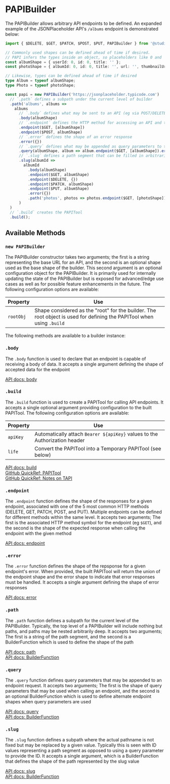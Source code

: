 # PAPIBuilder

The PAPIBuilder allows arbitrary API endpoints to be defined. An expanded example of the JSONPlaceholder API's `/albums` endpoint is demonstrated below:

```typescript
import { $DELETE, $GET, $PATCH, $POST, $PUT, PAPIBuilder } from '@studiokeywi/papi';

// Commonly used shapes can be defined ahead of time if desired.
// PAPI infers the types inside an object, so placeholders like 0 and '' work
const albumShape = { userId: 0, id: 0, title: '' };
const photoShape = { albumId: 0, id: 0, title: '', url: '', thumbnailUrl: '' };

// Likewise, types can be defined ahead of time if desired
type Album = typeof albumShape;
type Photo = typeof photoShape;

const papi = new PAPIBuilder('https://jsonplaceholder.typicode.com')
  // `.path` defines a subpath under the current level of builder
  .path('albums', albums =>
    albums
      // `.body` defines what may be sent to an API (eg via POST/DELETE)
      .body(albumShape)
      // `.endpoint` defines the HTTP method for accessing an API and the shape of its response
      .endpoint($GET, [albumShape])
      .endpoint($POST, albumShape)
      // `.error` defines the shape of an error response
      .error({})
      // `.query` defines what may be appended as query parameters to the endpoint
      .query(albumShape, album => album.endpoint($GET, [albumShape]).error({}))
      // `.slug` defines a path segment that can be filled in arbitrarily
      .slug(albumId =>
        albumId
          .body(albumShape)
          .endpoint($GET, albumShape)
          .endpoint($DELETE, {})
          .endpoint($PATCH, albumShape)
          .endpoint($PUT, albumShape)
          .error({})
          .path('photos', photos => photos.endpoint($GET, [photoShape]).error({}))
      )
  )
  // `.build` creates the PAPITool
  .build();
```

## Available Methods

### `new PAPIBuilder`

The PAPIBuilder constructor takes two arguments; the first is a string representing the base URL for an API, and the second is an optional shape used as the base shape of the builder. This second argument is an optional configuration object for the PAPIBuilder. It is primarily used for internally updating the state of the PAPIBuilder but is exposed for advanced/edge use cases as well as for possible feature enhancements in the future. The following configuration options are available:

| Property  | Use                                                                                                                   |
| --------- | --------------------------------------------------------------------------------------------------------------------- |
| `rootObj` | Shape considered as the "root" for the builder. The root object is used for defining the PAPITool when using `.build` |

The following methods are available to a builder instance:

### `.body`

The `.body` function is used to declare that an endpoint is capable of receiving a body of data. It accepts a single argument defining the shape of accepted data for the endpoint

[API docs: body](https://studiokeywi.github.io/papi/classes/builder.PAPIBuilder.html#body)

### `.build`

The `.build` function is used to create a PAPITool for calling API endpoints. It accepts a single optional argument providing configuration to the built PAPITool. The following configuration options are available:

| Property | Use                                                                        |
| -------- | -------------------------------------------------------------------------- |
| `apiKey` | Automatically attach `Bearer ${apiKey}` values to the Authorization header |
| `life`   | Convert the PAPITool into a Temporary PAPITool (see below)                 |

[API docs: build](https://studiokeywi.github.io/papi/classes/builder.PAPIBuilder.html#build)  
[GitHub QuickRef: PAPITool](https://github.com/studiokeywi/papi/blob/primary/docs/tool.md)  
[GitHub QuickRef: Notes on TAPI](https://github.com/studiokeywi/papi/blob/primary/docs/notes.md#tapi)

### `.endpoint`

The `.endpoint` function defines the shape of the responses for a given endpoint, associated with one of the 5 most common HTTP methods (DELETE, GET, PATCH, POST, and PUT). Multiple endpoints can be defined for different methods within the same level. It accepts two arguments; The first is the associated HTTP method symbol for the endpoint (eg `$GET`), and the second is the shape of the expected response when calling the endpoint with the given method

[API docs: endpoint](https://studiokeywi.github.io/papi/classes/builder.PAPIBuilder.html#endpoint)

### `.error`

The `.error` function defines the shape of the repsponse for a given endpoint's error. When provided, the built PAPITool will return the union of the endpoint shape and the error shape to indicate that error responses must be handled. It accepts a single argument defining the shape of error responses

[API docs: error](https://studiokeywi.github.io/papi/classes/builder.PAPIBuilder.html#error)

### `.path`

The `.path` function defines a subpath for the current level of the PAPIBuilder. Typically, the top level of a PAPIBuilder will include nothing but paths, and paths may be nested arbitrarily deep. It accepts two arguments; The first is a string of the path segment, and the second is a BuilderFunction which is used to define the shape of the path

[API docs: path](https://studiokeywi.github.io/papi/classes/builder.PAPIBuilder.html#path)  
[API docs: BuilderFunction](https://studiokeywi.github.io/papi/types/builder.BuilderFunction.html)

### `.query`

The `.query` function defines query parameters that may be appended to an endpoint request. It accepts two arguments; The first is the shape of query parameters that may be used when calling an endpoint, and the second is an optional BuilderFunction which is used to define alternate endpoint shapes when query parameters are used

[API docs: query](https://studiokeywi.github.io/papi/classes/builder.PAPIBuilder.html#query)  
[API docs: BuilderFunction](https://studiokeywi.github.io/papi/types/builder.BuilderFunction.html)

### `.slug`

The `.slug` function defines a subpath where the actual pathname is not fixed but may be replaced by a given value. Typically this is seen with ID values representing a path segment as opposed to using a query parameter to provide the ID. It accepts a single argument, which is a BuilderFunction that defines the shape of the path represented by the slug value

[API docs: slug](https://studiokeywi.github.io/papi/classes/builder.PAPIBuilder.html#slug)  
[API docs: BuilderFunction](https://studiokeywi.github.io/papi/types/builder.BuilderFunction.html)
